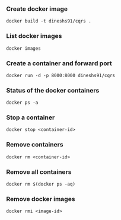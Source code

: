 ### Create docker image

`docker build -t dineshs91/cqrs .`

### List docker images

`docker images`

### Create a container and forward port

`docker run -d -p 8000:8000 dineshs91/cqrs`

### Status of the docker containers

`docker ps -a`

### Stop a container

`docker stop <container-id>`

### Remove containers

`docker rm <container-id>`

### Remove all containers

`docker rm $(docker ps -aq)`

### Remove docker images

`docker rmi <image-id>`
